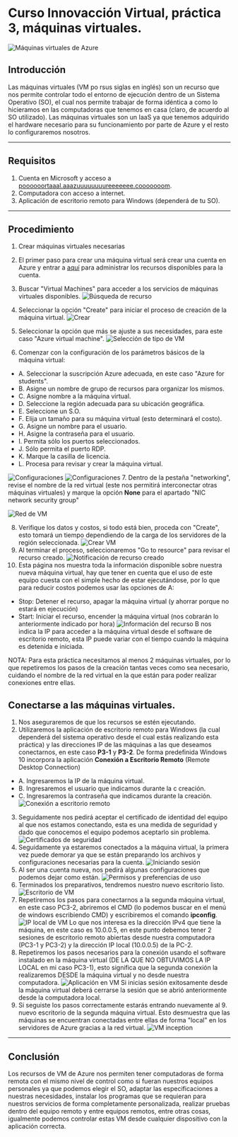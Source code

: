 # Curso Innovacción Virtual, práctica 3, máquinas virtuales.
![Máquinas virtuales de Azure](imgs/avm.png)

## Introducción
Las máquinas virtuales (VM po rsus siglas en inglés) son un recurso que nos permite controlar todo el entorno de ejecución dentro de un Sistema Operativo (SO), el cual nos permite trabajar de forma idéntica a como lo hicieramos en las computadoras que tenemos en casa (claro, de acuerdo al SO utilizado). Las máquinas virtuales son un IaaS ya que tenemos adquirido el hardware necesario para su funcionamiento por parte de Azure y el resto lo configuraremos nosotros.

-------------
## Requisitos
1. Cuenta en Microsoft y acceso a [poooooortaaal.aaazuuuuuuuureeeeeee.cooooooom](portal.azure.com).
2. Computadora con acceso a internet.
3. Aplicación de escritorio remoto para Windows (dependerá de tu SO).

-------------
## Procedimiento
1. Crear máquinas virtuales necesarias

2. El primer paso para crear una máquina virtual será crear una cuenta en Azure y entrar a [aquí](portal.azure.com) para administrar los recursos disponibles para la cuenta.
3. Buscar "Virtual Machines" para acceder a los servicios de máquinas virtuales disponibles.
![Búsqueda de recurso](imgs/busqvm.png)
4. Seleccionar la opción "Create" para iniciar el proceso de creación de la máquina virtual.
![Crear](imgs/mv02.png)
5. Seleccionar la opción que más se ajuste a sus necesidades, para este caso "Azure virtual machine".
![Selección de tipo de VM](imgs/mv03.png)
6. Comenzar con la configuración de los parámetros básicos de la máquina virtual:

- A. Seleccionar la suscripción Azure adecuada, en este caso "Azure for students".
- B. Asigne un nombre de grupo de recursos para organizar los mismos.
- C. Asigne nombre a la máquina virtual.
- D. Seleccione la región adecuada para su ubicación geográfica.
- E. Seleccione un S.O.
- F. Elija un tamaño para su máquina virtual (esto determinará el costo).
- G. Asigne un nombre para el usuario.
- H. Asigne la contraseña para el usuario.
- I. Permita sólo los puertos seleccionados.
- J. Sólo permita el puerto RDP.
- K. Marque la casilla de licencia.
- L. Procesa para revisar y crear la máquina virtual.

![Configuraciones](imgs/mv04.png)
![Configuraciones](imgs/mv05.png)
7. Dentro de la pestaña "networking", revise el nombre de la red virtual (este nos permitirá interconectar otras máquinas virtuales) y marque la opción **None** para el apartado "NIC network security group"

![Red de VM](imgs/mv09.png)

8. Verifique los datos y costos, si todo está bien, proceda con "Create", esto tomará un tiempo dependiendo de la carga de los servidores de la región seleccionada.
![Crear VM](imgs/mv06.png)
9. Al terminar el proceso, seleccionaremos "Go to resource" para revisar el recurso creado.
![Notificación de recurso creado](imgs/mv07.png)
10. Esta página nos muestra toda la información disponible sobre nuestra nueva máquina virtual, hay que tener en cuenta que el uso de este equipo cuesta con el simple hecho de estar ejecutándose, por lo que para reducir costos podemos usar las opciones de A:
- Stop: Detener el recurso, apagar la máquina virtual (y ahorrar porque no estará en ejecución)
- Start: Iniciar el recurso, encender la máquina virtual (nos cobrarán lo anteriormente indicado por hora)
![Información del recurso](imgs/mv08.png)
B nos indica la IP para acceder a la máquina virtual desde el software de escritorio remoto, esta IP puede variar con el tiempo cuando la máquina es detenida e iniciada.

NOTA: Para esta práctica necesitamos al menos 2 máquinas virtuales, por lo que repetiremos los pasos de la creación tantas veces como sea necesario, cuidando el nombre de la red virtual en la que están para poder realizar conexiones entre ellas.

## Conectarse a las máquinas virtuales.
1. Nos aseguraremos de que los recursos se estén ejecutando.
2. Utilizaremos la aplicación de escritorio remoto para Windows (la cual dependerá del sistema operativo desde el cual estás realizando esta práctica) y las direcciones IP de las máquinas a las que deseamos conectarnos, en este caso **P3-1** y **P3-2**. De forma predefinida Windows 10 incorpora la aplicación **Conexión a Escritorio Remoto** (Remote Desktop Connection)
- A. Ingresaremos la IP de la máquina virtual.
- B. Ingresaremos el usuario que indicamos durante la c creación.
- C. Ingresaremos la contraseña que indicamos durante la creación.
![Conexión a escritorio remoto](imgs/conn01.png)
3. Seguidamente nos pedirá aceptar el certificado de identidad del equipo al que nos estamos conectando, esta es una medida de seguridad y dado que conocemos el equipo podemos aceptarlo sin problema.
![Certificados de seguridad](imgs/conn02.png)
4. Seguidamente ya estaremos conectados a la máquina virtual, la primera vez puede demorar ya que se están preparando los archivos y configuraciones necesarias para la cuenta.
![Iniciando sesión](imgs/conn03.png)
5. Al ser una cuenta nueva, nos pedirá algunas configuraciones que podemos dejar como están.
![Permisos y preferencias de uso](imgs/conn04.png)
6. Terminados los preparativos, tendremos nuestro nuevo escritorio listo.
![Escritorio de VM](imgs/conn05.png)
7. Repetiremos los pasos para conectarnos a la segunda máquina virtual, en este caso PC3-2, abriremos el CMD (lo podemos buscar en el menú de windows escribiendo CMD) y escribiremos el comando **ipconfig**.
![IP local de VM](imgs/conn10.png)
Lo que nos interesa es la dirección IPv4 que tiene la máquina, en este caso es 10.0.0.5, en este punto debemos tener 2 sesiones de escritorio remoto abiertas desde nuestra computadora (PC3-1 y PC3-2) y la dirección IP local (10.0.0.5) de la PC-2.
8. Repetiremos los pasos necesarios para la conexión usando el software instalado en la máquina virtual (DE LA QUE NO OBTUVIMOS LA IP LOCAL en mi caso PC3-1), esto significa que la segunda conexión la realizaremos DESDE la máquina virtual y no desde nuestra computadora.
![Aplicación en VM](imgs/conn06.png)
Si inicias sesión exitosamente desde la máquina virtual deberá cerrarse la sesión que se abrió anteriormente desde la computadora local.
9. Si seguiste los pasos correctamente estarás entrando nuevamente al 9. nuevo escritorio de la segunda máquina virtual. Esto desmuestra que las máquinas se encuentran conectadas entre ellas de forma "local" en los servidores de Azure gracias a la red virtual.
![VM inception](imgs/conn11.png)

----------
## Conclusión
Los recursos de VM de Azure nos permiten tener computadoras de forma remota con el mismo nivel de control como si fueran nuestros equipos personales ya que podemos elegir el SO, adaptar las especificaciones a nuestras necesidades, instalar los programas que se requieran para nuestros servicios de forma completamente personalizada, realizar pruebas dentro del equipo remoto y entre equipos remotos, entre otras cosas, igualmente podemos controlar estas VM desde cualquier dispositivo con la aplicación correcta.